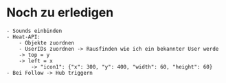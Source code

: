 # Noch zu erledigen

    - Sounds einbinden
    - Heat-API:
        - Objekte zuordnen
        - UserIDs zuordnen -> Rausfinden wie ich ein bekannter User werde
        -> top = y
        -> left = x
            -> "icon1": {"x": 300, "y": 400, "width": 60, "height": 60}
    - Bei Follow -> Hub triggern
